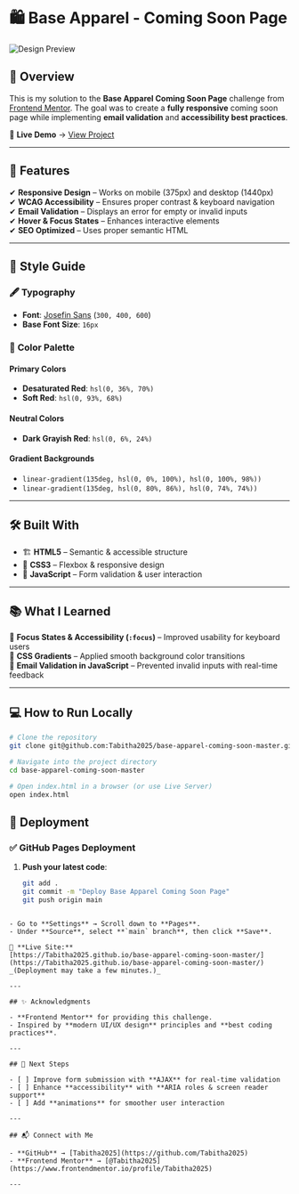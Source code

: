 # 🛍️ Base Apparel - Coming Soon Page

![Design Preview](./design/desktop-preview.jpg)

## 🚀 Overview

This is my solution to the **Base Apparel Coming Soon Page** challenge from [Frontend Mentor](https://www.frontendmentor.io). The goal was to create a **fully responsive** coming soon page while implementing **email validation** and **accessibility best practices**.

🔗 **Live Demo** → [View Project](https://Tabitha2025.github.io/base-apparel-coming-soon-master/)

---

## 🎯 Features

✔ **Responsive Design** – Works on mobile (375px) and desktop (1440px)  
✔ **WCAG Accessibility** – Ensures proper contrast & keyboard navigation  
✔ **Email Validation** – Displays an error for empty or invalid inputs  
✔ **Hover & Focus States** – Enhances interactive elements  
✔ **SEO Optimized** – Uses proper semantic HTML  

---

## 🎨 Style Guide

### 🖋️ **Typography**
- **Font**: [Josefin Sans](https://fonts.google.com/specimen/Josefin+Sans) (`300, 400, 600`)
- **Base Font Size**: `16px`

### 🎨 **Color Palette**
#### **Primary Colors**
- **Desaturated Red**: `hsl(0, 36%, 70%)`
- **Soft Red**: `hsl(0, 93%, 68%)`

#### **Neutral Colors**
- **Dark Grayish Red**: `hsl(0, 6%, 24%)`

#### **Gradient Backgrounds**
- `linear-gradient(135deg, hsl(0, 0%, 100%), hsl(0, 100%, 98%))`
- `linear-gradient(135deg, hsl(0, 80%, 86%), hsl(0, 74%, 74%))`

---

## 🛠️ Built With

- 🏗 **HTML5** – Semantic & accessible structure  
- 🎨 **CSS3** – Flexbox & responsive design  
- 🚀 **JavaScript** – Form validation & user interaction  

---

## 📚 What I Learned

🔹 **Focus States & Accessibility (`:focus`)** – Improved usability for keyboard users  
🔹 **CSS Gradients** – Applied smooth background color transitions  
🔹 **Email Validation in JavaScript** – Prevented invalid inputs with real-time feedback  

---

## 💻 How to Run Locally

```sh
# Clone the repository
git clone git@github.com:Tabitha2025/base-apparel-coming-soon-master.git

# Navigate into the project directory
cd base-apparel-coming-soon-master

# Open index.html in a browser (or use Live Server)
open index.html
```
## 🚀 Deployment

### ✅ GitHub Pages Deployment

1. **Push your latest code**:
   ```sh
   git add .
   git commit -m "Deploy Base Apparel Coming Soon Page"
   git push origin main
```## 2. Enable GitHub Pages

- Go to **Settings** → Scroll down to **Pages**.  
- Under **Source**, select **`main` branch**, then click **Save**.  

🔗 **Live Site:**  
[https://Tabitha2025.github.io/base-apparel-coming-soon-master/](https://Tabitha2025.github.io/base-apparel-coming-soon-master/)  
_(Deployment may take a few minutes.)_

---

## ✨ Acknowledgments

- **Frontend Mentor** for providing this challenge.  
- Inspired by **modern UI/UX design** principles and **best coding practices**.  

---

## 📌 Next Steps

- [ ] Improve form submission with **AJAX** for real-time validation  
- [ ] Enhance **accessibility** with **ARIA roles & screen reader support**  
- [ ] Add **animations** for smoother user interaction  

---

## 📬 Connect with Me

- **GitHub** → [Tabitha2025](https://github.com/Tabitha2025)  
- **Frontend Mentor** → [@Tabitha2025](https://www.frontendmentor.io/profile/Tabitha2025)  

---


